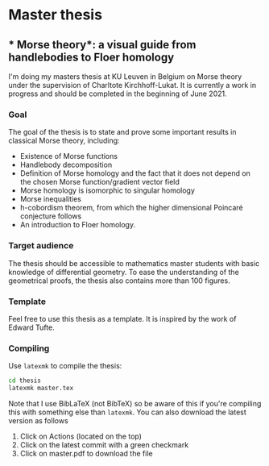 # Master thesis

## * Morse theory*: a visual guide from handlebodies to Floer homology


I'm doing my masters thesis at KU Leuven in Belgium on Morse theory under the supervision of Charltote Kirchhoff-Lukat.
It is currently a work in progress and should be completed in the beginning of June 2021.

### Goal

The goal of the thesis is to state and prove some important results in classical Morse theory, including:

* Existence of Morse functions
* Handlebody decomposition
* Definition of Morse homology and the fact that it does not depend on the chosen Morse function/gradient vector field
* Morse homology is isomorphic to singular homology
* Morse inequalities
* h-cobordism theorem, from which the higher dimensional Poincaré conjecture follows
* An introduction to Floer homology.

### Target audience

The thesis should be accessible to mathematics master students with basic knowledge of differential geometry. To ease the understanding of the geometrical proofs, the thesis also contains more than 100 figures.

### Template

Feel free to use this thesis as a template. It is inspired by the work of Edward Tufte.

### Compiling

Use `latexmk` to compile the thesis:
```sh
cd thesis
latexmk master.tex
```

Note that I use BibLaTeX (not BibTeX) so be aware of this if you're compiling this with something else than `latexmk`.
You can also download the latest version as follows

1. Click on Actions (located on the top)
1. Click on the latest commit with a green checkmark
1. Click on master.pdf to download the file
